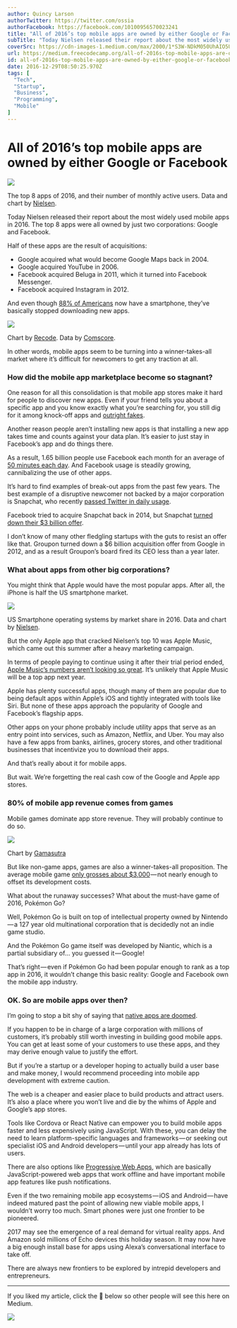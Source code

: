 ```yaml
---
author: Quincy Larson
authorTwitter: https://twitter.com/ossia
authorFacebook: https://facebook.com/10100956570023241
title: "All of 2016’s top mobile apps are owned by either Google or Facebook"
subTitle: "Today Nielsen released their report about the most widely used mobile apps in 2016. The top 8 apps were all owned by just two corporation..."
coverSrc: https://cdn-images-1.medium.com/max/2000/1*S3W-NDkM050UhAIO5UaXaA.png
url: https://medium.freecodecamp.org/all-of-2016s-top-mobile-apps-are-owned-by-either-google-or-facebook-a9c56d77a74b
id: all-of-2016s-top-mobile-apps-are-owned-by-either-google-or-facebook-a9c56d77a74b
date: 2016-12-29T08:50:25.970Z
tags: [
  "Tech",
  "Startup",
  "Business",
  "Programming",
  "Mobile"
]
---
```

# All of 2016’s top mobile apps are owned by either Google or Facebook







![](https://cdn-images-1.medium.com/max/2000/1*S3W-NDkM050UhAIO5UaXaA.png)

The top 8 apps of 2016, and their number of monthly active users. Data and chart by [Nielsen](http://www.nielsen.com/us/en/insights/news/2016/tops-of-2016-digital.html).







Today Nielsen released their report about the most widely used mobile apps in 2016\. The top 8 apps were all owned by just two corporations: Google and Facebook.

Half of these apps are the result of acquisitions:

*   Google acquired what would become Google Maps back in 2004.
*   Google acquired YouTube in 2006.
*   Facebook acquired Beluga in 2011, which it turned into Facebook Messenger.
*   Facebook acquired Instagram in 2012.

And even though [88% of Americans](http://www.nielsen.com/us/en/insights/news/2016/tops-of-2016-digital.html) now have a smartphone, they’ve basically stopped downloading new apps.







![](https://cdn-images-1.medium.com/max/2000/1*xsOWTWc24ORTQ5zrSocXwg.png)

Chart by [Recode](http://www.recode.net/2016/9/16/12933780/average-app-downloads-per-month-comscore). Data by [Comscore](http://www.comscore.com/Insights/Presentations-and-Whitepapers/2016/The-2016-US-Mobile-App-Report).







In other words, mobile apps seem to be turning into a winner-takes-all market where it’s difficult for newcomers to get any traction at all.

### How did the mobile app marketplace become so stagnant?

One reason for all this consolidation is that mobile app stores make it hard for people to discover new apps. Even if your friend tells you about a specific app and you know exactly what you’re searching for, you still dig for it among knock-off apps and [outright fakes](http://appleinsider.com/articles/16/11/07/fake-apps-on-apple-app-stores-seeing-a-pre-holiday-surge-purges-ongoing).

Another reason people aren’t installing new apps is that installing a new app takes time and counts against your data plan. It’s easier to just stay in Facebook’s app and do things there.

As a result, 1.65 billion people use Facebook each month for an average of [50 minutes each day](http://www.nytimes.com/2016/05/06/business/facebook-bends-the-rules-of-audience-engagement-to-its-advantage.html). And Facebook usage is steadily growing, cannibalizing the use of other apps.

It’s hard to find examples of break-out apps from the past few years. The best example of a disruptive newcomer not backed by a major corporation is Snapchat, who recently [passed Twitter in daily usage](https://www.bloomberg.com/news/articles/2016-06-02/snapchat-passes-twitter-in-daily-usage).

Facebook tried to acquire Snapchat back in 2014, but Snapchat [turned down their $3 billion offer](http://mashable.com/2014/01/06/snapchat-facebook-acquisition-2/).

I don’t know of many other fledgling startups with the guts to resist an offer like that. Groupon turned down a $6 billion acquisition offer from Google in 2012, and as a result Groupon’s board fired its CEO less than a year later.

### What about apps from other big corporations?

You might think that Apple would have the most popular apps. After all, the iPhone is half the US smartphone market.







![](https://cdn-images-1.medium.com/max/2000/1*UnUOvBs43rRADilbgnCgMQ.png)

US Smartphone operating systems by market share in 2016\. Data and chart by [Nielsen](http://www.nielsen.com/us/en/insights/news/2016/tops-of-2016-digital.html).







But the only Apple app that cracked Nielsen’s top 10 was Apple Music, which came out this summer after a heavy marketing campaign.

In terms of people paying to continue using it after their trial period ended, [Apple Music’s numbers aren’t looking so great](http://www.forbes.com/sites/shelbycarpenter/2016/09/14/spotify-40-million-subscribers-apple-music/). It’s unlikely that Apple Music will be a top app next year.

Apple has plenty successful apps, though many of them are popular due to being default apps within Apple’s iOS and tightly integrated with tools like Siri. But none of these apps approach the popularity of Google and Facebook’s flagship apps.

Other apps on your phone probably include utility apps that serve as an entry point into services, such as Amazon, Netflix, and Uber. You may also have a few apps from banks, airlines, grocery stores, and other traditional businesses that incentivize you to download their apps.

And that’s really about it for mobile apps.

But wait. We’re forgetting the real cash cow of the Google and Apple app stores.

### 80% of mobile app revenue comes from games

Mobile games dominate app store revenue. They will probably continue to do so.



![](https://cdn-images-1.medium.com/max/1600/1*UgujJufzS_emKn_pvFOI_A.png)

Chart by [Gamasutra](http://www.gamasutra.com/view/news/265580/Mobile_games_to_drive_app_store_revenue_to_101_billion_by_2020.php)



But like non-game apps, games are also a winner-takes-all proposition. The average mobile game [only grosses about $3,000](http://smallbusiness.chron.com/average-revenue-iphone-game-60261.html) — not nearly enough to offset its development costs.

What about the runaway successes? What about the must-have game of 2016, Pokémon Go?

Well, Pokémon Go is built on top of intellectual property owned by Nintendo — a 127 year old multinational corporation that is decidedly not an indie game studio.

And the Pokémon Go game itself was developed by Niantic, which is a partial subsidiary of… you guessed it — Google!

That’s right — even if Pokémon Go had been popular enough to rank as a top app in 2016, it wouldn’t change this basic reality: Google and Facebook own the mobile app industry.

### OK. So are mobile apps over then?

I’m going to stop a bit shy of saying that [native apps are doomed](https://medium.com/javascript-scene/native-apps-are-doomed-ac397148a2c0).

If you happen to be in charge of a large corporation with millions of customers, it’s probably still worth investing in building good mobile apps. You can get at least some of your customers to use these apps, and they may derive enough value to justify the effort.

But if you’re a startup or a developer hoping to actually build a user base and make money, I would recommend proceeding into mobile app development with extreme caution.

The web is a cheaper and easier place to build products and attract users. It’s also a place where you won’t live and die by the whims of Apple and Google’s app stores.

Tools like Cordova or React Native can empower you to build mobile apps faster and less expensively using JavaScript. With these, you can delay the need to learn platform-specific languages and frameworks — or seeking out specialist iOS and Android developers — until your app already has lots of users.

There are also options like [Progressive Web Apps](https://www.smashingmagazine.com/2016/08/a-beginners-guide-to-progressive-web-apps/), which are basically JavaScript-powered web apps that work offline and have important mobile app features like push notifications.

Even if the two remaining mobile app ecosystems — iOS and Android — have indeed matured past the point of allowing new viable mobile apps, I wouldn’t worry too much. Smart phones were just one frontier to be pioneered.

2017 may see the emergence of a real demand for virtual reality apps. And Amazon sold millions of Echo devices this holiday season. It may now have a big enough install base for apps using Alexa’s conversational interface to take off.

There are always new frontiers to be explored by intrepid developers and entrepreneurs.











* * *







If you liked my article, click the 💚 below so other people will see this here on Medium.



![](https://cdn-images-1.medium.com/max/1600/1*31StU5CNIHk8VDkSHWO6nA.gif)










